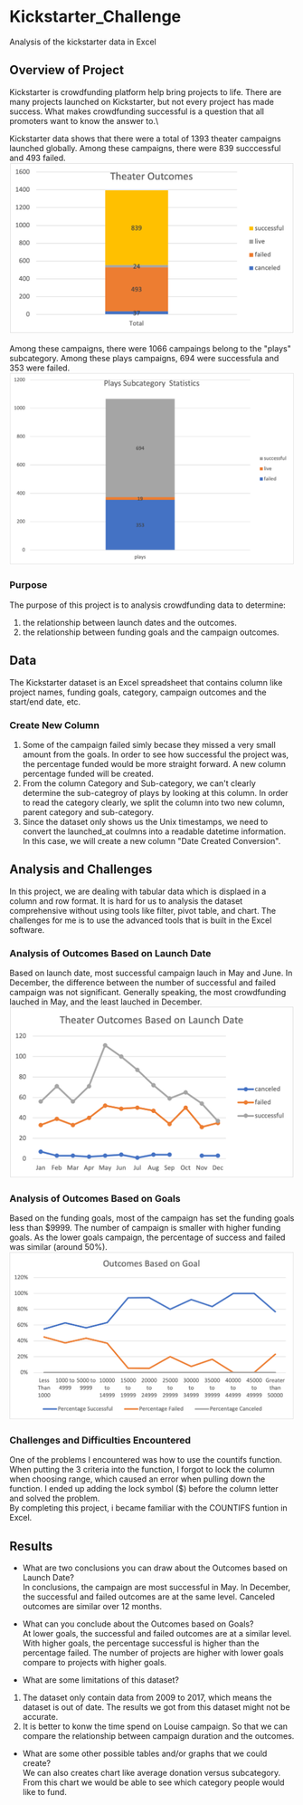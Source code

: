 # Kickstarter_Challenge
Analysis of the kickstarter data in Excel

## Overview of Project
Kickstarter is crowdfunding platform help bring projects to life. There are many projects launched on Kickstarter, but not every project has made success. What makes crowdfunding successful is a question that all promoters want to know the answer to.\

Kickstarter data shows that there were a total of 1393 theater campaigns launched globally. Among these campaigns, there were 839 succcessful and 493 failed.
![Theater_Outcomes_Chart](https://github.com/Alilujian/Kickstarter_Challenge/blob/main/Theater_Outcomes_Chart.png)

Among these campaigns, there were 1066 campaings belong to the "plays" subcategory. Among these plays campaigns, 694 were successfula and 353 were failed.
![Plays_Statistic](https://github.com/Alilujian/Kickstarter_Challenge/blob/main/Plays_Statistic.png)

### Purpose
The purpose of this project is to analysis crowdfunding data to determine:
1. the relationship between launch dates and the outcomes.
2. the relationship between funding goals and the campaign outcomes.

## Data
The Kickstarter dataset is an Excel spreadsheet that contains column like project names, funding goals, category, campaign outcomes and the start/end date, etc.

### Create New Column
1. Some of the campaign failed simly becase they missed a very small amount from the goals. In order to see how successful the project was, the percentage funded would be more straight forward. A new column percentage funded will be created.
2. From the column Category and Sub-category, we can't clearly determine the sub-categroy of plays by looking at this column. In order to read the category clearly, we split the column into two new column, parent category and sub-category.
3. Since the dataset only shows us the Unix timestamps, we need to convert the launched_at coulmns into a readable datetime information. In this case, we will create a new column "Date Created Conversion".

## Analysis and Challenges
In this project, we are dealing with tabular data which is displaed in a column and row format. It is hard for us to analysis the dataset comprehensive without using tools like filter, pivot table, and chart. The challenges for me is to use the advanced tools that is built in the Excel software.

### Analysis of Outcomes Based on Launch Date
Based on launch date, most successful campaign lauch in May and June. In December, the difference between the number of successful and failed campaign was not significant. Generally speaking, the most crowdfunding lauched in May, and the least lauched in December.
![Theater_Outcomes_vs_Launch](https://github.com/Alilujian/Kickstarter_Challenge/blob/main/Theater_Outcomes_vs_Launch.png)

### Analysis of Outcomes Based on Goals
Based on the funding goals, most of the campaign has set the funding goals less than $9999. The number of campaign is smaller with higher funding goals. As the lower goals campaign, the percentage of success and failed was similar (around 50%).
![Outcomes_vs_Goals](https://github.com/Alilujian/Kickstarter_Challenge/blob/main/Outcomes_vs_Goals.png)

### Challenges and Difficulties Encountered
One of the problems I encountered was how to use the countifs function. When putting the 3 criteria into the function, I forgot to lock the column when choosing range, which caused an error when pulling down the function. I ended up adding the lock symbol ($) before the column letter and solved the problem.\
By completing this project, i became familiar with the COUNTIFS funtion in Excel. 

## Results
- What are two conclusions you can draw about the Outcomes based on Launch Date?\
In conclusions, the campaign are most successful in May. In December, the successful and failed outcomes are at the same level. Canceled outcomes are similar over 12 months.

- What can you conclude about the Outcomes based on Goals?\
At lower goals, the successful and failed outcomes are at a similar level. With higher goals, the percentage successful is higher than the percentage failed. The number of projects are higher with lower goals compare to projects with higher goals.

- What are some limitations of this dataset?
1. The dataset only contain data from 2009 to 2017, which means the dataset is out of date. The results we got from this dataset might not be accurate.
2. It is better to konw the time spend on Louise campaign. So that we can compare the relationship between campaign duration and the outcomes.

- What are some other possible tables and/or graphs that we could create?\
We can also creates chart like average donation versus subcategory. From this chart we would be able to see which category people would like to fund.
